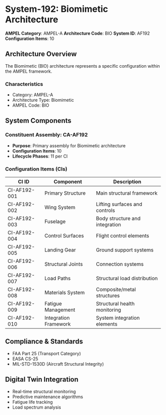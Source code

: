 # System-192: Biomimetic Architecture

**AMPEL Category**: AMPEL-A
**Architecture Code**: BIO
**System ID**: AF192
**Configuration Items**: 10

## Architecture Overview

The Biomimetic (BIO) architecture represents a specific configuration within the AMPEL framework.

### Characteristics
- Category: AMPEL-A
- Architecture Type: Biomimetic
- AMPEL Code: BIO

## System Components

### Constituent Assembly: CA-AF192
- **Purpose**: Primary assembly for Biomimetic architecture
- **Configuration Items**: 10
- **Lifecycle Phases**: 11 per CI

### Configuration Items (CIs)

| CI ID | Component | Description |
|-------|-----------|-------------|
| CI-AF192-001 | Primary Structure | Main structural framework |
| CI-AF192-002 | Wing System | Lifting surfaces and controls |
| CI-AF192-003 | Fuselage | Body structure and integration |
| CI-AF192-004 | Control Surfaces | Flight control elements |
| CI-AF192-005 | Landing Gear | Ground support systems |
| CI-AF192-006 | Structural Joints | Connection systems |
| CI-AF192-007 | Load Paths | Structural load distribution |
| CI-AF192-008 | Materials System | Composite/metal structures |
| CI-AF192-009 | Fatigue Management | Structural health monitoring |
| CI-AF192-010 | Integration Framework | System integration elements |

## Compliance & Standards
- FAA Part 25 (Transport Category)
- EASA CS-25
- MIL-STD-1530D (Aircraft Structural Integrity)

## Digital Twin Integration
- Real-time structural monitoring
- Predictive maintenance algorithms
- Fatigue life tracking
- Load spectrum analysis
